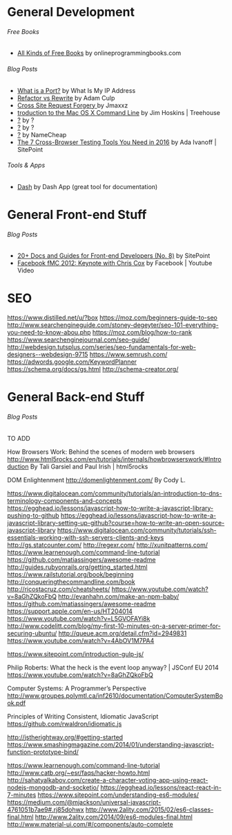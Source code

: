 



# General Development 





###### Free Books


* [All Kinds of Free Books](http://www.onlineprogrammingbooks.com/) by onlineprogrammingbooks.com

###### Blog Posts

* [What is a Port?](http://whatismyipaddress.com/port) by What Is My IP Address
* [Refactor vs Rewrite](http://www.geekyboy.com/archives/547) by Adam Culp
* [Cross Site Request Forgery ](https://www.youtube.com/watch?v=vrjgD0azkCw) by Jmaxxz
* [troduction to the Mac OS X Command Line](http://blog.teamtreehouse.com/introduction-to-the-mac-os-x-command-line) by Jim Hoskins | Treehouse
* [?](http://code.tutsplus.com/tutorials/ssh-what-and-how--net-25138) by ?
* [?](http://code.tutsplus.com/articles/10-terminal-commands-that-will-boost-your-productivity--net-14105) by ?
* [?](https://www.namecheap.com/support/knowledgebase/article.aspx/181/27/how-do-i-upload-my-site) by NameCheap
* [The 7 Cross-Browser Testing Tools You Need in 2016](https://www.sitepoint.com/the-7-cross-browser-testing-tools-you-need-in-2016/) by Ada Ivanoff | SitePoint

###### Tools & Apps
* [Dash](https://kapeli.com/dash) by Dash App (great tool for documentation)



# General Front-end Stuff 

###### Blog Posts
* [20+ Docs and Guides for Front-end Developers (No. 8)](https://www.sitepoint.com/20-docs-guides-front-end-developers-8/) by SitePoint
* [Facebook fMC 2012: Keynote with Chris Cox](https://www.youtube.com/watch?v=R2kkaDMAJmA) by Facebook | Youtube Video


# SEO

https://www.distilled.net/u/?box
https://moz.com/beginners-guide-to-seo
http://www.searchengineguide.com/stoney-degeyter/seo-101-everything-you-need-to-know-abou.php
https://moz.com/blog/how-to-rank
https://www.searchenginejournal.com/seo-guide/
http://webdesign.tutsplus.com/series/seo-fundamentals-for-web-designers--webdesign-9715
https://www.semrush.com/
https://adwords.google.com/KeywordPlanner
https://schema.org/docs/gs.html
http://schema-creator.org/

# General Back-end Stuff

###### Blog Posts



TO ADD

How Browsers Work: Behind the scenes of modern web browsers
http://www.html5rocks.com/en/tutorials/internals/howbrowserswork/#Introduction
By Tali Garsiel and Paul Irish | html5rocks

DOM Enlightenment
http://domenlightenment.com/
By Cody L.

https://www.digitalocean.com/community/tutorials/an-introduction-to-dns-terminology-components-and-concepts
https://egghead.io/lessons/javascript-how-to-write-a-javascript-library-pushing-to-github
https://egghead.io/lessons/javascript-how-to-write-a-javascript-library-setting-up-github?course=how-to-write-an-open-source-javascript-library
https://www.digitalocean.com/community/tutorials/ssh-essentials-working-with-ssh-servers-clients-and-keys
http://gs.statcounter.com/
http://regexr.com/
http://xunitpatterns.com/
https://www.learnenough.com/command-line-tutorial
https://github.com/matiassingers/awesome-readme
http://guides.rubyonrails.org/getting_started.html
https://www.railstutorial.org/book/beginning
http://conqueringthecommandline.com/book
http://ricostacruz.com/cheatsheets/
https://www.youtube.com/watch?v=8aGhZQkoFbQ
http://evanhahn.com/make-an-npm-baby/
https://github.com/matiassingers/awesome-readme
https://support.apple.com/en-us/HT204014
https://www.youtube.com/watch?v=L5GVOFAYi8k
http://www.codelitt.com/blog/my-first-10-minutes-on-a-server-primer-for-securing-ubuntu/
http://queue.acm.org/detail.cfm?id=2949831
https://www.youtube.com/watch?v=4AbOV1M7PA4

https://www.sitepoint.com/introduction-gulp-js/

Philip Roberts: What the heck is the event loop anyway? | JSConf EU 2014
https://www.youtube.com/watch?v=8aGhZQkoFbQ


Computer Systems: A Programmer’s Perspective
http://www.groupes.polymtl.ca/inf2610/documentation/ComputerSystemBook.pdf

Principles of Writing Consistent, Idiomatic JavaScript
https://github.com/rwaldron/idiomatic.js

http://jstherightway.org/#getting-started
https://www.smashingmagazine.com/2014/01/understanding-javascript-function-prototype-bind/


https://www.learnenough.com/command-line-tutorial
http://www.catb.org/~esr/faqs/hacker-howto.html
http://sahatyalkabov.com/create-a-character-voting-app-using-react-nodejs-mongodb-and-socketio/
https://egghead.io/lessons/react-react-in-7-minutes
https://www.sitepoint.com/understanding-es6-modules/
https://medium.com/@mjackson/universal-javascript-4761051b7ae9#.rj85dohwx
http://www.2ality.com/2015/02/es6-classes-final.html
http://www.2ality.com/2014/09/es6-modules-final.html
http://www.material-ui.com/#/components/auto-complete
